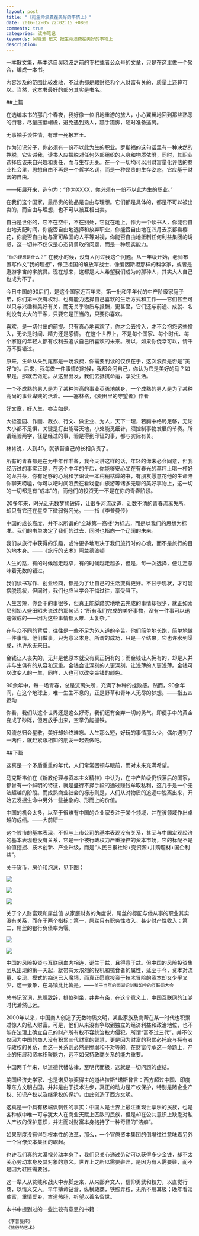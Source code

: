 ```yaml
---
layout: post
title: "《把生命浪费在美好的事情上》"
date: 2016-12-05 22:02:15 +0800
comments: true
categories: 读书笔记
keywords: 吴晓波 散文 把生命浪费在美好的事物上
description: 
---
```


一本散文集，基本选自吴晓波之前的专栏或者公众号的文章，只是在这里做一个聚合，编成一本书。

内容涉及的范围比较发散，不过也都是跟财经和个人财富有关的，质量上还算可以。当然，这本书最好的部分其实是书名。

<!--more-->

##上篇

在选编本书的那几个春夜，我好像一位旧地重游的旅人，小心翼翼地回到那些熟悉的街巷，尽量压低帽檐，避免遇到熟人，蹑手蹑脚，随时准备逃离。

无事袖手谈性情，有难一死报君王。

作为知识分子，你必须有一份不以此为生的职业。罗斯福的这句话里有一种决然的挣脱，它告诫我，读书人应摆脱对任何外部组织的人身和物质依附，同时，其职业选择应该来自兴趣和责任，而与生存无关。在一个一切均可以用财富量化评估的商业社会里，思想自由不再是一个哲学名词，而是一种昂贵的生存姿态，它应基于财富的自由。

——拓展开来，造句为：“作为XXXX，你必须有一份不以此为生的职业。”

在我们这个国家，最昂贵的物品是自由与理想。它们都是具体的，都是不可以被出卖的，而自由与理想，也不可以被互相出卖。

自由是世俗的，它不在空中，不在别处，它就在地上。作为一个读书人，你能否自由地支配时间，你能否自由地选择和放弃职业，你能否自由地在四月去京都看樱花，你能否自由地与富可敌国的人平等对视，你能否自由地抵制任何利益集团的诱惑，这一切并不仅仅是心态货勇敢的问题，而是一种现实能力。

`“你的理想是什么？”`
在我小时候，没有人问过我这个问题。从一年级开始，老师布置写作文“我的理想”，保卫祖国的解放军战士、像爱因斯坦那样的科学家，或者是遨游宇宙的宇航员。现在想来，这都是大人希望我们成为的那种人，其实大人自己也成为不了。

今日中国的90后们，是这个国家近百年来，第一批和平年代的中产阶级家庭子弟，你们第一次有权利、也有能力选择自己喜欢的生活方式和工作——它们甚至可以只与兴趣和美好有关，而无关乎物质与报酬，更甚至，它们还与前途、成就、名利没有太大的干系，只要它是正当的，只要你喜欢。

喜欢，是一切付出的前提。只有真心地喜欢了，你才会去投入，才不会抱怨这些投入，无论是时间、精力还是感情。
在这个世界上，不是每个国家、每个时代、每个家庭的年轻人都有权利去追求自己所喜欢的未来。所以，如果你侥幸可以，请千万不要错过。

原来，生命从头到尾都是一场浪费，你需要判读的仅仅在于，这次浪费是否是“美好”的。后来，我每做一件事情的时候，我都会问自己，你认为它是美好的马？如果是，那就去做吧。从这里出发，我们去抵抗命运，享受生活。

一个不成熟的男人是为了某种崇高的事业英勇地献身，一个成熟的男人是为了某种高尚的事业卑贱的活着。——塞林格，《麦田里的守望者》作者

好文章，好人生，亦当如是。

大抵造园、作画、裁衣、行文、做企业、为人，天下一理，若胸中格局足够，无论大小都不足惧，关键是打出能容天地，小处能觅细针，须控制事物发展的节奏。所谓经验两字，径是经过的事，验是得到印证的事，都与实际有关。

林肯说，人到40，就该替自己的长相负责了。

所有的青春都是在为中年作准备，我今天讲这样的话，年轻的你未必会同意，但我经历过的事实正是，在这个中年的午后，你能够安心坐在有春光的草坪上喝一杯好的龙井茶，你有足够的心境和学识读一本稍稍枯燥的书，有朋友愿意花他的生命陪你聊天唠嗑，你可以吧时间浪费在看戏登山旅游等诸多无聊的美好事物上，这一切的一切都是有“成本”的，而他们的投资无一不是在你的青春阶段。

20多年来，时光让无数梦想破碎，让很多河流改道，让数不清的青春流离失所，却只有它还在星空下微弱得闪光。——指《李普曼传》

中国的成长高度，并不以所谓的“全球第一高楼”为标志，而是以我们的思想为标准。我们的书单决定了我们的过去，同时也指向一个辽阔的未来。

我们从旅行中获得的乐趣，或许更多地取决于我们旅行时的心境，而不是旅行的目的地本身。——《旅行的艺术》阿兰德波顿

人生的路，有的时候越走越窄，有的时候越走越多，但是，每一次选择，便注定意味着无数的错过。

我们读书写作、创业经商，都是为了让自己的生活变得更好。不甘于现状，才可能摆脱现状，但同时，我们也应当学会不悔过往，享受当下。

人生苦短，你会干的事很多，但真正能脚踏实地地去完成的事情却很少，就正如索尼创始人盛田昭夫说过的那句话：“所有我们完成的美好事物，没有一件事可以迅速做成的——因为这些事情都太难、太复杂。”

在与众不同的背后，往往是一些不足为外人道的辛苦。他们简单地长跑，简单地做一件事情。他们做事，只为意义本身。所谓的成功，只是一个结果，它也许水到渠成，也许永无来日。

金钱让人丧失的，无非是他原本就没有真正拥有的；而金钱让人拥有的，却是人并非与生俱有的从容和沉重。金钱会让深刻的人更深刻，让浅薄的人更浅薄。金钱可以改变人的一生，同样，人也可以改变金钱的颜色。

90余年中，每一场青春，总是流离失所，充满了种种的挫败感。然而，90余年间，在这个地球上，唯一生生不息的，正是野草和青年人无尽的梦想。——指五四运动

你看，我们队这个世界还是这么好奇，我们还有舍弃一切的勇气。即便手中的黄金变成了砂砾，但若放手出来，空掌仍能握铁。

风流总归会星散，美好却始终难忘。人生那么短，好玩的事情那么少，偶尔遇到了一两件，就赶紧跟相知的朋友一起去做吧。


##下篇

这真是一个矛盾重重的年代，人们常常困顿与眼前，而对未来充满希望。

马克斯韦伯在《新教伦理与资本主义精神》中认为，在中产阶级仍很落后的国家，都曾有一个鲜明的特征，就是盛行不择手段的通过赚钱牟取私利，这几乎是一个无法超越的阶段。而成熟商业社会的标志则是，人们从对物质的追逐中脱离出来，开始去发掘生命中另外一些抽象的、形而上的价值。

中国的机会太多，以至于很难有中国的企业家专注于某个领域，并在该领域作出卓越的成绩。——大前研一

这个股市的基本表现，不但与上市公司的基本表现没有关系，甚至与中国宏观经济的基本表现也没有关系，它是一个被行政权力严重操控的资本市场，它的标配不是价值挖掘、技术创新、产业升级，而是“人民日报社论+壳资源+并购题材+国企利益”。

关于货币，房价和泡沫，见下图：

![](/images/2016/12/05/1.png)

![](/images/2016/12/05/2.png)

![](/images/2016/12/05/3.png)

关于个人财富观和屌丝值
从家庭财务的角度说，屌丝的标配与他从事的职业其实没有关系，而在于两个指标：第一，屌丝只有职务性收入，甚少财产性收入；第二，屌丝的银行负债率为零。

![](/images/2016/12/05/4.png)

![](/images/2016/12/05/5.png)


中国的风险投资与互联网血肉相连，诞生于兹，且得意于兹。但中国的风险投资集团从出现的第一天起，就带有太浓烈的投机和掠食者的属性，延至于今，资本对流量、变现、模式的痴迷已入魔境，而真正愿意投资于技术冒险的资本却又少乎又少，这一景象，在乌镇比比皆是。——`关于当年的西湖论剑和如今的互联网大会`

总书记贺词，总理致辞，排位列坐，井井有条，在这个意义上，中国互联网的江湖时代渺然已远。

2000年以来，中国商人创造了无数物质文明，某些家族及商帮在某一时代也积累过惊人的私人财富。可是，他们从来没有争取到独立的经济利益和政治地位，也不能在法理上确立自己的财产所有权不容统治权力侵犯。所谓“富不过三代”，并不仅仅因为中国的商人没有积累三代财富的智慧，更是因为财富的积累必托庇与拥有者与政权的关系，而这一关系则必然是脆弱和不对等的。在财富传承这一命题上，产业的拓展和资本积聚能力，远不如保持政商关系的能力重要。

中国两千年来，以道德代替法律，至明代而极，这就是一切问题的症结。

美国经济史学家、也是诺贝尔奖得主的道格拉斯*诺斯曾言：西方超过中国、印度等东方文明古国，并非是由于技术进步，真正的动力是产权保护，特别是赌企业产权、知识产权以及继承权的保护，由此创造了西方文明。

这真是一个具有极端讽刺性的事实：中国人是世界上最注重现世享乐的民族，也是各种族中唯一可与犹太人在商业天赋上匹敌的民族，但是却在公共意识上缺乏对私人产权的保护意识，并进而对财富本身抱持了一种奇怪的“洁癖”。

如果制度没有得到根本性的改革，那么，一个官僚资本集团的倒塌往往意味着另外一个官僚资本集团的崛起。

也许我们真的太漠视劳动本身了，我们只关心通过劳动可以获得多少金钱，却不太关心劳动本身及其对象的意义。世界上之所以需要鞋匠，是因为有人需要鞋，而不是因为鞋匠需要钱。

这一辈人从贫贱和战火中赤脚走来，从来鄙弃文人，信仰勇武和权力，以直觉行商，以情义交人。早年搏命钻营，纵横政商，铁腕弄权，无所不用其极；晚年看淡贫富，重情爱乡，古道热肠，祈望以善名留世。

本书中提到过的一些比较有意思的书籍：

```
《李普曼传》
《旅行的艺术》
```

